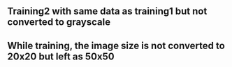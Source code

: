 ## Training2 with same data as training1 but not converted to grayscale
## While training, the image size is not converted to 20x20 but left as 50x50
